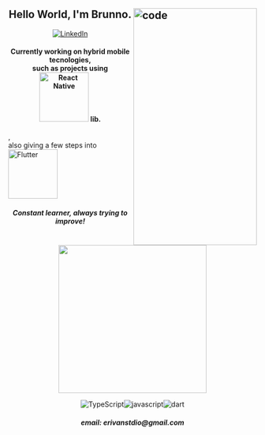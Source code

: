 <h2><img src="https://c.tenor.com/_DOBjnGspYAAAAAC/code-coding.gif" width="250" height="480" title="code" align="right">
<h2 align = "center">Hello World, I'm Brunno.</h2>



<p align="center">

  <a href=https://www.linkedin.com/in/erivanbrunno>
    <img src="https://img.shields.io/badge/LinkedIn-000?style=for-the-badge&logo=linkedin&logoColor=blue" alt="LinkedIn"/>
  </a>

  <h4 align="center">Currently working on hybrid mobile tecnologies,<br/>such as projects using <img src="https://img.shields.io/badge/React_Native-20232A?style=for-the-badge&logo=react&logoColor=61DAFB" width="100" alt="React Native"/> lib.</h4>, <br/>also giving a few steps into <img src="https://img.shields.io/badge/flutter-000?style=for-the-badge&logo=flutter&logoColor=lightblue" width="100" alt="Flutter"/>
  <h5 align="center">Constant learner, always trying to improve!<br/><br/></h5>

</p>

<p align="center">
  <a href='https://github.com/anuraghazra/github-readme-stats'> 
    <img src="https://github-readme-stats.vercel.app/api/top-langs/?username=erivanstdio&layout=compact&theme=gruvbox" style="max-width:100%;" width="300">       </a>
  <p align="center">
<img src="https://img.shields.io/badge/TypeScript-000?&style=for-the-badge&logo=TypeScript&logoColor=blue" alt="TypeScript"/><img src="https://img.shields.io/badge/JavaScript-000?&style=for-the-badge&logo=JavaScript&logoColor=yellow" alt="javascript"/><img src="https://img.shields.io/badge/dart-000?style=for-the-badge&logo=dart&logoColor=cyan" alt="dart"/>
</p>

  <h5 align="center"> email: erivanstdio@gmail.com<h5>
</p>
</h2>
